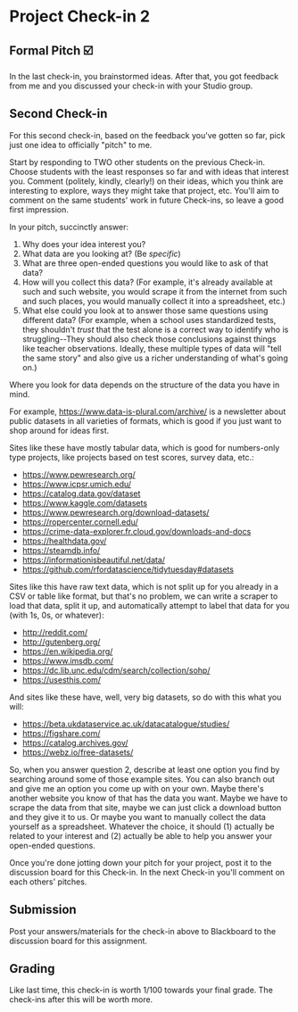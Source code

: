 # Project Check-in 2

## Formal Pitch ☑️

In the last check-in, you brainstormed ideas. After that, you got feedback from me and you discussed your check-in with your Studio group.

## Second Check-in

For this second check-in, based on the feedback you've gotten so far, pick just one idea to officially "pitch" to me.

Start by responding to TWO other students on the previous Check-in. Choose students with the least responses so far and with ideas that interest you. Comment (politely, kindly, clearly!) on their ideas, which you think are interesting to explore, ways they might take that project, etc. You'll aim to comment on the same students' work in future Check-ins, so leave a good first impression.

In your pitch, succinctly answer:

1. Why does your idea interest you?
2. What data are you looking at? (Be *specific*)
3. What are three open-ended questions you would like to ask of that data?
4. How will you collect this data? (For example, it's already available at such and such website, you would scrape it from the internet from such and such places, you would manually collect it into a spreadsheet, etc.)
5. What else could you look at to answer those same questions using different data? (For example, when a school uses standardized tests, they shouldn't *trust* that the test alone is a correct way to identify who is struggling--They should also check those conclusions against things like teacher observations. Ideally, these multiple types of data will "tell the same story" and also give us a richer understanding of what's going on.)

Where you look for data depends on the structure of the data you have in mind.

For example, <https://www.data-is-plural.com/archive/> is a newsletter about public datasets in all varieties of formats, which is good if you just want to shop around for ideas first.

Sites like these have mostly tabular data, which is good for numbers-only type projects, like projects based on test scores, survey data, etc.: 

- <https://www.pewresearch.org/>
- <https://www.icpsr.umich.edu/>
- <https://catalog.data.gov/dataset>
- <https://www.kaggle.com/datasets>
- <https://www.pewresearch.org/download-datasets/>
- <https://ropercenter.cornell.edu/>
- <https://crime-data-explorer.fr.cloud.gov/downloads-and-docs>
- <https://healthdata.gov/>
- <https://steamdb.info/>
- <https://informationisbeautiful.net/data/>
- <https://github.com/rfordatascience/tidytuesday#datasets>

Sites like this have raw text data, which is not split up for you already in a CSV or table like format, but that's no problem, we can write a scraper to load that data, split it up, and automatically attempt to label that data for you (with 1s, 0s, or whatever):

- <http://reddit.com/>
- <http://gutenberg.org/>
- <https://en.wikipedia.org/>
- <https://www.imsdb.com/>
- <https://dc.lib.unc.edu/cdm/search/collection/sohp/>
- <https://usesthis.com/>

And sites like these have, well, very big datasets, so do with this what you will: 

- <https://beta.ukdataservice.ac.uk/datacatalogue/studies/>
- <https://figshare.com/>
- <https://catalog.archives.gov/>
- <https://webz.io/free-datasets/>

So, when you answer question 2, describe at least one option you find by searching around some of those example sites. You can also branch out and give me an option you come up with on your own. Maybe there's another website you know of that has the data you want. Maybe we have to scrape the data from that site, maybe we can just click a download button and they give it to us. Or maybe you want to manually collect the data yourself as a spreadsheet. Whatever the choice, it should (1) actually be related to your interest and (2) actually be able to help you answer your open-ended questions.

Once you're done jotting down your pitch for your project, post it to the discussion board for this Check-in. In the next Check-in you'll comment on each others' pitches.

## Submission

Post your answers/materials for the check-in above to Blackboard to the discussion board for this assignment.

## Grading

Like last time, this check-in is worth 1/100 towards your final grade. The check-ins after this will be worth more.